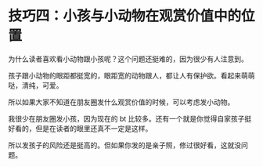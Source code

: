 # 技巧四：小孩与小动物在观赏价值中的位置

为什么读者喜欢看小动物跟小孩呢？这个问题还挺难的，因为很少有人注意到。

孩子跟小动物的眼距都挺宽的，眼距宽的动物跟人，都让人有保护欲。看起来萌萌哒，清纯，可爱。

所以如果大家不知道在朋友圈发什么观赏价值的时候，可以考虑发小动物。

我很少在朋友圈发小孩，因为现在的 bt 比较多。还有一个就是你觉得自家孩子挺好看的，但是在读者的眼里还真不一定是这样。

所以发孩子的风险还是挺高的。但如果你发的是亲子照，修过很好看，这就没问题。